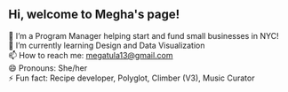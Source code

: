 

## Hi, welcome to Megha's page!

🔭 I’m a Program Manager helping start and fund small businesses in NYC!<br/>
🌱 I’m currently learning Design and Data Visualization<br/>
📫 How to reach me: megatula13@gmail.com<br/>
😄 Pronouns: She/her<br/>
⚡ Fun fact: Recipe developer, Polyglot, Climber (V3), Music Curator<br/>
